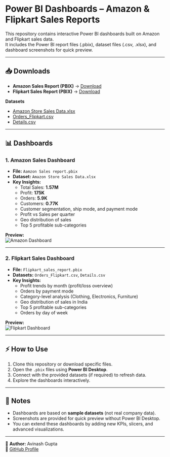 # Power BI Dashboards – Amazon & Flipkart Sales Reports

This repository contains interactive Power BI dashboards built on Amazon and Flipkart sales data.  
It includes the Power BI report files (.pbix), dataset files (.csv, .xlsx), and dashboard screenshots for quick preview.

---

## 📥 Downloads

- **Amazon Sales Report (PBIX)** → [Download](https://github.com/Avinashgupta94/PowerBI-Dashboards/raw/main/Aamzon%20Sales%20report.pbix)  
- **Flipkart Sales Report (PBIX)** → [Download](https://github.com/Avinashgupta94/PowerBI-Dashboards/raw/main/Flipkart_sales_report.pbix)  

**Datasets**  
- [Amazon Store Sales Data.xlsx](https://github.com/Avinashgupta94/PowerBI-Dashboards/raw/main/Amazon%20Store%20Sales%20Data.xlsx)  
- [Orders_Flipkart.csv](https://github.com/Avinashgupta94/PowerBI-Dashboards/raw/main/Orders_Flipkart.csv)  
- [Details.csv](https://github.com/Avinashgupta94/PowerBI-Dashboards/raw/main/Details.csv)  

---

## 📊 Dashboards

### 1. Amazon Sales Dashboard  
- **File:** `Aamzon Sales report.pbix`  
- **Dataset:** `Amazon Store Sales Data.xlsx`  
- **Key Insights:**  
  - Total Sales: **1.57M**  
  - Profit: **175K**  
  - Orders: **5.9K**  
  - Customers: **0.77K**  
  - Customer segmentation, ship mode, and payment mode  
  - Profit vs Sales per quarter  
  - Geo distribution of sales  
  - Top 5 profitable sub-categories  

**Preview:**  
![Amazon Dashboard](Amazon_Sales_Dashboard.png)

---

### 2. Flipkart Sales Dashboard  
- **File:** `Flipkart_sales_report.pbix`  
- **Datasets:** `Orders_Flipkart.csv`, `Details.csv`  
- **Key Insights:**  
  - Profit trends by month (profit/loss overview)  
  - Orders by payment mode  
  - Category-level analysis (Clothing, Electronics, Furniture)  
  - Geo distribution of sales in India  
  - Top 5 profitable sub-categories  
  - Orders by day of week  

**Preview:**  
![Flipkart Dashboard](Flipkart_Sales_dashboard.png)

---

## ⚡ How to Use
1. Clone this repository or download specific files.  
2. Open the `.pbix` files using **Power BI Desktop**.  
3. Connect with the provided datasets (if required) to refresh data.  
4. Explore the dashboards interactively.  

---

## 📝 Notes
- Dashboards are based on **sample datasets** (not real company data).  
- Screenshots are provided for quick preview without Power BI Desktop.  
- You can extend these dashboards by adding new KPIs, slicers, and advanced visualizations.  

---

👤 **Author:** Avinash Gupta  
🔗 [GitHub Profile](https://github.com/Avinashgupta94)
